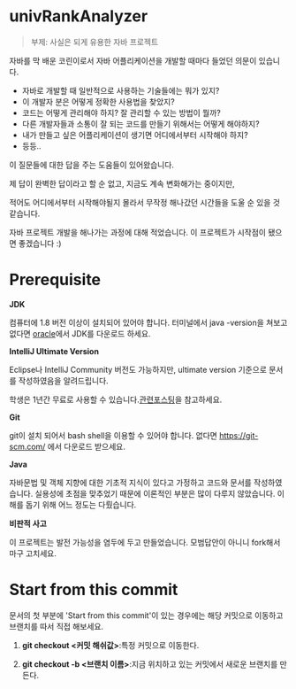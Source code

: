 # univRankAnalyzer

> 부제: 사실은 되게 유용한 자바 프로젝트  

  

자바를 막 배운 코린이로서 자바 어플리케이션을 개발할 때마다 들었던 의문이 있습니다.  

  

- 자바로 개발할 때 일반적으로 사용하는 기술들에는 뭐가 있지?  
- 이 개발자 분은 어떻게 정확한 사용법을 찾았지?  
- 코드는 어떻게 관리해야 하지? 잘 관리할 수 있는 방법이 뭘까?  
- 다른 개발자들과 소통이 잘 되는 코드를 만들기 위해서는 어떻게 해야하지?  
- 내가 만들고 싶은 어플리케이션이 생기면 어디에서부터 시작해야 하지? 
- 등등..



이 질문들에 대한 답을 주는 도움들이 있어왔습니다.  

제 답이 완벽한 답이라고 할 순 없고, 지금도 계속 변화해가는 중이지만,

적어도 어디에서부터 시작해야될지 몰라서 무작정 해나갔던 시간들을 도울 순 있을 것 같습니다. 

자바 프로젝트 개발을 해나가는 과정에 대해 적었습니다. 이 프로젝트가 시작점이 됐으면 좋겠습니다 :) 

# Prerequisite

**JDK**

컴퓨터에 1.8 버전 이상이 설치되어 있어야 합니다. 터미널에서 java -version을 쳐보고 없다면 [oracle](https://www.oracle.com/technetwork/java/javase/downloads/index.html)에서 JDK를 다운로드 하세요.

**IntelliJ Ultimate Version**

Eclipse나 IntelliJ Community 버전도 가능하지만, ultimate version 기준으로 문서를 작성하였음을 알려드립니다.

학생은 1년간 무료로 사용할 수 있습니다.[관련포스팅](https://whitepaek.tistory.com/6)을 참고하세요.

**Git**

git이 설치 되어서 bash shell을 이용할 수 있어야 합니다. 없다면 https://git-scm.com/ 에서 다운로드 받으세요.

**Java**

자바문법 및  객체 지향에 대한 기초적 지식이 있다고 가정하고 코드와 문서를 작성하였습니다. 실용성에 초점을 맞추었기 때문에 이론적인 부분은 많이 다루지 않았습니다. 이해를 돕기 위해 어느 정도는 다뤘습니다.

**비판적 사고**

이 프로젝트는 발전 가능성을 염두에 두고 만들었습니다. 모범답안이 아니니 fork해서 마구 고치세요.  

# Start from this commit

문서의 첫 부분에 'Start from this commit'이 있는 경우에는 해당 커밋으로 이동하고 브랜치를 따서 직접 해보세요.

1. **git checkout <커밋 해쉬값>**:특정 커밋으로 이동한다.

2. **git checkout -b <브랜치 이름>**:지금 위치하고 있는 커밋에서 새로운 브랜치를 만든다. 
